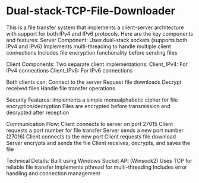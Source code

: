 # Dual-stack-TCP-File-Downloader


This is a file transfer system that implements a client-server architecture with support for both IPv4 and IPv6 protocols. Here are the key components and features:
Server Component:
Uses dual-stack sockets (supports both IPv4 and IPv6)
Implements multi-threading to handle multiple client connections
Includes file encryption functionality before sending files

Client Components:
Two separate client implementations:
Client_IPv4: For IPv4 connections
Client_IPv6: For IPv6 connections

Both clients can:
Connect to the server
Request file downloads
Decrypt received files
Handle file transfer operations

Security Features:
Implements a simple monoalphabetic cipher for file encryption/decryption
Files are encrypted before transmission and decrypted after reception

Communication Flow:
Client connects to server on port 27015
Client requests a port number for file transfer
Server sends a new port number (27016)
Client connects to the new port
Client requests file download
Server encrypts and sends the file
Client receives, decrypts, and saves the file

Technical Details:
Built using Windows Socket API (Winsock2)
Uses TCP for reliable file transfer
Implements pthread for multi-threading
Includes error handling and connection management

